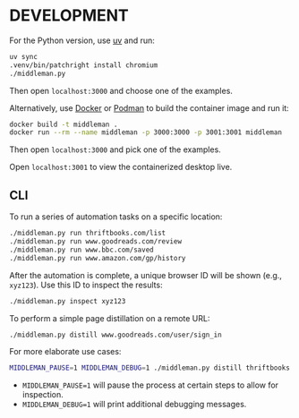 # DEVELOPMENT

For the Python version, use [uv](https://docs.astral.sh/uv) and run:

```bash
uv sync
.venv/bin/patchright install chromium
./middleman.py
```

Then open `localhost:3000` and choose one of the examples.

Alternatively, use [Docker](https://docker.com) or [Podman](https://podman.io) to build the container image and run it:

```bash
docker build -t middleman .
docker run --rm --name middleman -p 3000:3000 -p 3001:3001 middleman
```

Then open `localhost:3000` and pick one of the examples.

Open `localhost:3001` to view the containerized desktop live.

## CLI

To run a series of automation tasks on a specific location:

```bash
./middleman.py run thriftbooks.com/list
./middleman.py run www.goodreads.com/review
./middleman.py run www.bbc.com/saved
./middleman.py run www.amazon.com/gp/history
```

After the automation is complete, a unique browser ID will be shown (e.g., `xyz123`). Use this ID to inspect the results:

```bash
./middleman.py inspect xyz123
```

To perform a simple page distillation on a remote URL:

```bash
./middleman.py distill www.goodreads.com/user/sign_in
```

For more elaborate use cases:

```bash
MIDDLEMAN_PAUSE=1 MIDDLEMAN_DEBUG=1 ./middleman.py distill thriftbooks.com/list
```

- `MIDDLEMAN_PAUSE=1` will pause the process at certain steps to allow for inspection.
- `MIDDLEMAN_DEBUG=1` will print additional debugging messages.
